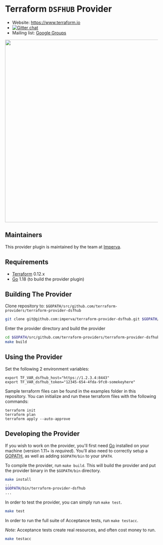 Terraform `DSFHUB` Provider
=========================

- Website: https://www.terraform.io
- [![Gitter chat](https://badges.gitter.im/hashicorp-terraform/Lobby.png)](https://gitter.im/hashicorp-terraform/Lobby)
- Mailing list: [Google Groups](http://groups.google.com/group/terraform-tool)

<img src="https://upload.wikimedia.org/wikipedia/commons/thumb/0/04/Terraform_Logo.svg/768px-Terraform_Logo.svg.png" width="600px">

Maintainers
-----------

This provider plugin is maintained by the team at [Imperva](https://www.imperva.com/).

Requirements
------------

-	[Terraform](https://www.terraform.io/downloads.html) 0.12.x
-	[Go](https://golang.org/doc/install) 1.18 (to build the provider plugin)

Building The Provider
---------------------

Clone repository to: `$GOPATH/src/github.com/terraform-providers/terraform-provider-dsfhub`

```sh
git clone git@github.com:imperva/terraform-provider-dsfhub.git $GOPATH/src/github.com/terraform-providers/terraform-provider-dsfhub
```

Enter the provider directory and build the provider

```sh
cd $GOPATH/src/github.com/terraform-providers/terraform-provider-dsfhub
make build
```

Using the Provider
---------------------------
Set the following 2 environment variables: 
```
export TF_VAR_dsfhub_host="https://1.2.3.4:8443"
export TF_VAR_dsfhub_token="12345-654-4fda-9fc0-somekeyhere"
```
Sample terraform files can be found in the examples folder in this repository.  You can initialize and run these terraform files with the following commands:
```
terraform init
terraform plan
terraform apply --auto-approve
```

Developing the Provider
---------------------------

If you wish to work on the provider, you'll first need [Go](http://www.golang.org) installed on your machine (version 1.11+ is *required*). You'll also need to correctly setup a [GOPATH](http://golang.org/doc/code.html#GOPATH), as well as adding `$GOPATH/bin` to your `$PATH`.

To compile the provider, run `make build`. This will build the provider and put the provider binary in the `$GOPATH/bin` directory.

```sh
make install
...
$GOPATH/bin/terraform-provider-dsfhub
...
```

In order to test the provider, you can simply run `make test`.

```sh
make test
```

In order to run the full suite of Acceptance tests, run `make testacc`.

*Note:* Acceptance tests create real resources, and often cost money to run.

```sh
make testacc
```